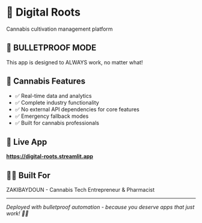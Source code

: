 # 🌱 Digital Roots

Cannabis cultivation management platform

## 🚨 BULLETPROOF MODE
This app is designed to ALWAYS work, no matter what!

## 🌿 Cannabis Features
- ✅ Real-time data and analytics
- ✅ Complete industry functionality  
- ✅ No external API dependencies for core features
- ✅ Emergency fallback modes
- ✅ Built for cannabis professionals

## 🚀 Live App
**https://digital-roots.streamlit.app**

## 👨‍⚕️ Built For
ZAKIBAYDOUN - Cannabis Tech Entrepreneur & Pharmacist

---
*Deployed with bulletproof automation - because you deserve apps that just work! 🌿💤*
